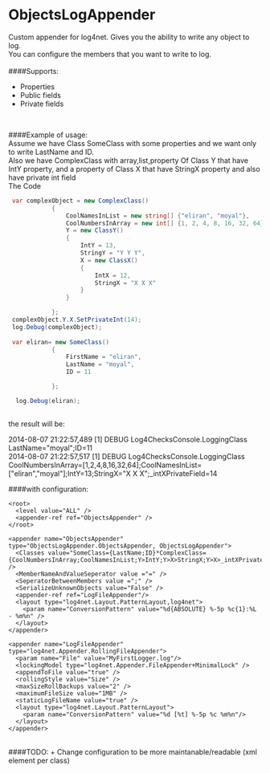 ObjectsLogAppender
==================

Custom appender for log4net. Gives you the ability to write any object to log.
<br>
You can configure the members that you want to write to log.
<br>
<br>
####Supports:
* Properties
* Public fields
* Private fields
<br>

####Example of usage:
<br>
Assume we have Class SomeClass with some properties and we want only to write LastName and ID.<br>
Also we have ComplexClass with array,list,property Of Class Y that have IntY property, and a property of Class X that have StringX property
 and also have private int field<br>
The Code
```c#
 var complexObject = new ComplexClass()
            {
                CoolNamesInList = new string[] {"eliran", "moyal"},
                CoolNumbersInArray = new int[] {1, 2, 4, 8, 16, 32, 64},
                Y = new ClassY()
                {
                    IntY = 13,
                    StringY = "Y Y Y",
                    X = new ClassX()
                    {
                        IntX = 12,
                        StringX = "X X X"
                    }
                }

            };
 complexObject.Y.X.SetPrivateInt(14);
 log.Debug(complexObject);
 
 var eliran= new SomeClass()
            {
                FirstName = "eliran",
                LastName = "moyal",
                ID = 11

            };

  log.Debug(eliran);
  
  ```
  
  the result will be:
 
2014-08-07 21:22:57,489 [1] DEBUG Log4ChecksConsole.LoggingClass LastName="moyal";ID=11
<br>
2014-08-07 21:22:57,517 [1] DEBUG Log4ChecksConsole.LoggingClass CoolNumbersInArray=[1,2,4,8,16,32,64];CoolNamesInList=["eliran","moyal"];IntY=13;StringX="X X X";_intXPrivateField=14
            
####with configuration:
 <log4net>
    
    <root>
      <level value="ALL" />
      <appender-ref ref="ObjectsAppender" />
    </root>

    <appender name="ObjectsAppender" type="ObjectsLogAppender.ObjectsAppender, ObjectsLogAppender">
      <Classes value="SomeClass={LastName;ID}*ComplexClass={CoolNumbersInArray;CoolNamesInList;Y>IntY;Y>X>StringX;Y>X>_intXPrivateField}" />
      <MemberNameAndValueSeperator value ="=" />
      <SeperatorBetweenMembers value =";" />
	  <SerializeUnknownObjects value="False" />
      <appender-ref ref="LogFileAppender"/>
      <layout type="log4net.Layout.PatternLayout,log4net">
        <param name="ConversionPattern" value="%d{ABSOLUTE} %-5p %c{1}:%L - %m%n" />
      </layout>
    </appender>

    <appender name="LogFileAppender" type="log4net.Appender.RollingFileAppender">
      <param name="File" value="MyFirstLogger.log"/>
      <lockingModel type="log4net.Appender.FileAppender+MinimalLock" />
      <appendToFile value="true" />
      <rollingStyle value="Size" />
      <maxSizeRollBackups value="2" />
      <maximumFileSize value="1MB" />
      <staticLogFileName value="true" />
      <layout type="log4net.Layout.PatternLayout">
        <param name="ConversionPattern" value="%d [%t] %-5p %c %m%n"/>
      </layout>
    </appender>

  </log4net>

  
  
<br>
####TODO:
+ Change configuration to be more maintanable/readable (xml element per class)
<br>
